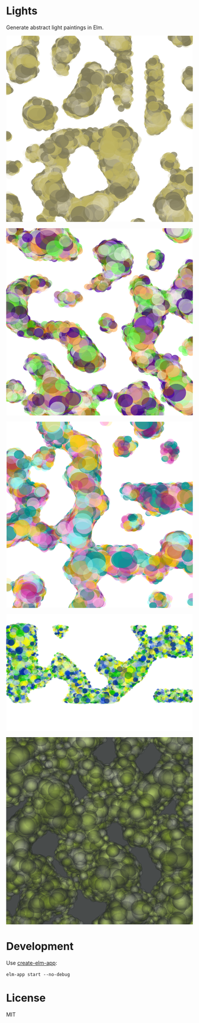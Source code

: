 # Lights

Generate abstract light paintings in Elm.

![mono](media/mono-soft-variableRadius.png)

![triade](media/triade-hard-variableRadius.png)

![tetrade](media/tetrade-default-variableRadius.png)

![analogic](media/analogic-default-variableRadius-wide.png)

![gradient](media/mono-pastel-variableRadius-gradient.png)

# Development

Use [create-elm-app](https://github.com/halfzebra/create-elm-app):

```
elm-app start --no-debug
```

# License
MIT